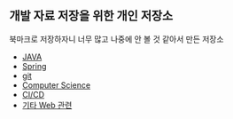 ## 개발 자료 저장을 위한 개인 저장소
북마크로 저장하자니 너무 많고 나중에 안 볼 것 같아서 만든 저장소

- [JAVA][JAVA]
- [Spring][SPRING]
- [git][GIT]
- [Computer Science][CS]
- [CI/CD][CICD]
- [기타 Web 관련][WEB]

[JAVA]: https://github.com/chanhyeong/devDocumentStorage/blob/master/JAVA.md
[CICD]: https://github.com/chanhyeong/devDocumentStorage/blob/master/CICD.md
[SPRING]: https://github.com/chanhyeong/devDocumentStorage/blob/master/SPRING.md
[GIT]: https://github.com/chanhyeong/devDocumentStorage/blob/master/GIT.md
[CS]: https://github.com/chanhyeong/devDocumentStorage/blob/master/CS.md
[WEB]: https://github.com/chanhyeong/devDocumentStorage/blob/master/WEB.md